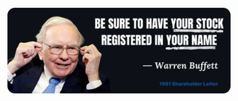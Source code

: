 [![intro](imgs/buffett.png)](https://www.whydrs.org/companies-who-encourage-drs "After formal IRS clarification, Buffett explains that a property law \"did not cover participation by shareholders whose stock was registered in the name of nominees, such as brokers, and additionally required that the owners\" certify ownership of their own assets.")
